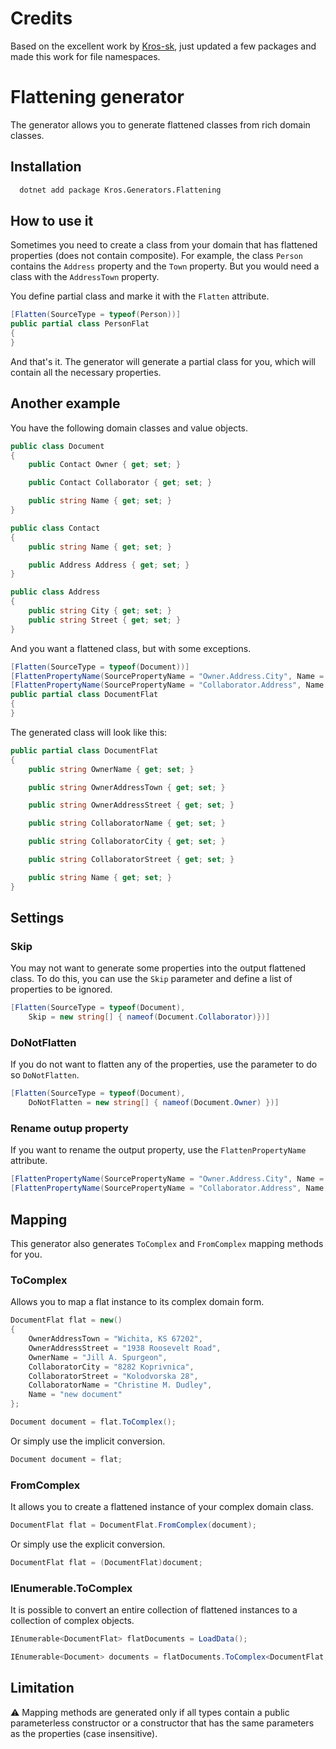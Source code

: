 # Credits

Based on the excellent work by [Kros-sk](https://github.com/Kros-sk/Kros.Generators.Flattening), just updated a few packages and made this work for file namespaces.

# Flattening generator

The generator allows you to generate flattened classes from rich domain classes.

## Installation

```bash
  dotnet add package Kros.Generators.Flattening
```

## How to use it

Sometimes you need to create a class from your domain that has flattened properties (does not contain composite). For example, the class `Person` contains the `Address` property and the `Town` property. But you would need a class with the `AddressTown` property.

You define partial class and marke it with the `Flatten` attribute.

```csharp
[Flatten(SourceType = typeof(Person))]
public partial class PersonFlat
{
}
```

And that's it. The generator will generate a partial class for you, which will contain all the necessary properties.

## Another example

You have the following domain classes and value objects.

```csharp
public class Document
{
    public Contact Owner { get; set; }

    public Contact Collaborator { get; set; }

    public string Name { get; set; }
}

public class Contact
{
    public string Name { get; set; }

    public Address Address { get; set; }
}

public class Address
{
    public string City { get; set; }
    public string Street { get; set; }
}
```

And you want a flattened class, but with some exceptions.

```csharp
[Flatten(SourceType = typeof(Document))]
[FlattenPropertyName(SourcePropertyName = "Owner.Address.City", Name = "Town")]
[FlattenPropertyName(SourcePropertyName = "Collaborator.Address", Name = "")]
public partial class DocumentFlat
{
}
```

The generated class will look like this:

```csharp
public partial class DocumentFlat
{
    public string OwnerName { get; set; }

    public string OwnerAddressTown { get; set; }

    public string OwnerAddressStreet { get; set; }

    public string CollaboratorName { get; set; }

    public string CollaboratorCity { get; set; }

    public string CollaboratorStreet { get; set; }

    public string Name { get; set; }
}
```

## Settings

### Skip

You may not want to generate some properties into the output flattened class. To do this, you can use the `Skip` parameter and define a list of properties to be ignored.

```csharp
[Flatten(SourceType = typeof(Document),
    Skip = new string[] { nameof(Document.Collaborator)})]
```

### DoNotFlatten

If you do not want to flatten any of the properties, use the parameter to do so `DoNotFlatten`.

```csharp
[Flatten(SourceType = typeof(Document),
    DoNotFlatten = new string[] { nameof(Document.Owner) })]
```

### Rename outup property

If you want to rename the output property, use the `FlattenPropertyName` attribute.

```csharp
[FlattenPropertyName(SourcePropertyName = "Owner.Address.City", Name = "Town")]
[FlattenPropertyName(SourcePropertyName = "Collaborator.Address", Name = "")]
```

## Mapping

This generator also generates `ToComplex` and `FromComplex` mapping methods for you.

### ToComplex

Allows you to map a flat instance to its complex domain form.

```csharp
DocumentFlat flat = new()
{
    OwnerAddressTown = "Wichita, KS 67202",
    OwnerAddressStreet = "1938 Roosevelt Road",
    OwnerName = "Jill A. Spurgeon",
    CollaboratorCity = "8282 Koprivnica",
    CollaboratorStreet = "Kolodvorska 28",
    CollaboratorName = "Christine M. Dudley",
    Name = "new document"
};

Document document = flat.ToComplex();
```

Or simply use the implicit conversion.

```csharp
Document document = flat;
```

### FromComplex

It allows you to create a flattened instance of your complex domain class.

```csharp
DocumentFlat flat = DocumentFlat.FromComplex(document);
```

Or simply use the explicit conversion.

```csharp
DocumentFlat flat = (DocumentFlat)document;
```

### IEnumerable.ToComplex

It is possible to convert an entire collection of flattened instances to a collection of complex objects.

```csharp
IEnumerable<DocumentFlat> flatDocuments = LoadData();

IEnumerable<Document> documents = flatDocuments.ToComplex<DocumentFlat, Document>();
```

## Limitation

⚠ Mapping methods are generated only if all types contain a public parameterless constructor or a constructor that has the same parameters as the properties (case insensitive).
